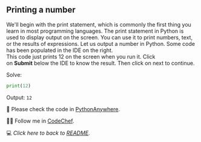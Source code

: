 ## Printing a number
We'll begin with the print statement, which is commonly the first thing you learn in most programming languages.
The print statement in Python is used to display output on the screen. You can use it to print numbers, text, or the results of expressions.
Let us output a number in Python.
Some code has been populated in the IDE on the right.  
This code just prints 12 on the screen when you run it.
Click on **Submit** below the IDE to know the result. Then click on next to continue.

Solve:
```python
print(12)
```

Output:
`12`

:snake: Please check the code in [PythonAnywhere](https://www.pythonanywhere.com/user/mayannaoliveira/shares/6fcd2d10d5994b478df3fbc762dbce23/).

:cook: Follow me in [CodeChef](https://www.codechef.com/users/tower_boat_88). 

:computer: _Click here to back to [README](/README.md)._
